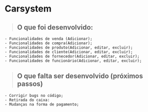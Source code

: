 # <strong>Carsystem</strong>

> ## O que foi desenvolvido:

    - Funcionalidades de venda (Adicionar);
    - Funcionalidades de compra(Adicionar);
    - Funcionalidades de produto(Adicionar, editar, excluir);
    - Funcionalidades de cliente(Adicionar, editar, excluir);
    - Funcionalidades de fornecedor(Adicionar, editar, excluir);
    - Funcionalidades de funcionário(Adicionar, editar, excluir);


> ## O que falta ser desenvolvido (próximos passos)

    - Corrigir bugs no código;
    - Retirada do caixa:
    - Mudanças na forma de pagamento;
